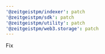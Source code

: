 ```yaml
---
'@zeitgeistpm/indexer': patch
'@zeitgeistpm/sdk': patch
'@zeitgeistpm/utility': patch
'@zeitgeistpm/web3.storage': patch
---
```


Fix
